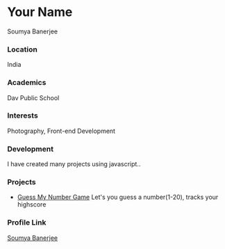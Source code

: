 # Your Name

Soumya Banerjee

### Location

India

### Academics

Dav Public School

### Interests

Photography, Front-end Development

### Development

I have created many projects using javascript..

### Projects

- [Guess My Number Game](https://github.com/soumya495/guess-my-number) Let's you guess a number(1-20), tracks your highscore

### Profile Link

[Soumya Banerjee](https://github.com/soumya495)
